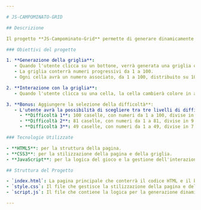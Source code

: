```yaml
---

# JS-CAMPOMINATO-GRID

## Descrizione

Il progetto **JS-Campominato-Grid** permette di generare dinamicamente una griglia di gioco interattiva, in cui l'utente può cliccare su ogni cella per visualizzare il numero corrispondente nella console. La griglia può essere personalizzata in base al livello di difficoltà scelto, che modificherà sia il numero di celle che le dimensioni della griglia.

### Obiettivi del progetto

1. **Generazione della griglia**:
   - Quando l'utente clicca su un bottone, verrà generata una griglia quadrata.
   - La griglia conterrà numeri progressivi da 1 a 100.
   - Ogni cella avrà un numero associato, da 1 a 100, distribuito su 10 righe.

2. **Interazione con la griglia**:
   - Quando l'utente clicca su una cella, la cella cambierà colore in azzurro e il numero della cella verrà stampato nella console.

3. **Bonus: Aggiungere la selezione della difficoltà**:
   - L'utente avrà la possibilità di scegliere tra tre livelli di difficoltà che determinano la dimensione della griglia:
     - **Difficoltà 1**: 100 caselle, con numeri da 1 a 100, divise in 10 righe da 10 celle.
     - **Difficoltà 2**: 81 caselle, con numeri da 1 a 81, divise in 9 righe da 9 celle.
     - **Difficoltà 3**: 49 caselle, con numeri da 1 a 49, divise in 7 righe da 7 celle.

### Tecnologie Utilizzate

- **HTML5**: per la struttura della pagina.
- **CSS3**: per la stilizzazione della pagina e della griglia.
- **JavaScript**: per la logica del gioco e la gestione dell'interazione con l'utente.

## Struttura del Progetto

- `index.html`: La pagina principale che conterrà il codice HTML e il bottone per generare la griglia.
- `style.css`: Il file che gestisce la stilizzazione della pagina e della griglia.
- `script.js`: Il file che contiene la logica per la generazione dinamica della griglia e la gestione degli eventi di clic sulle celle.

---
```

